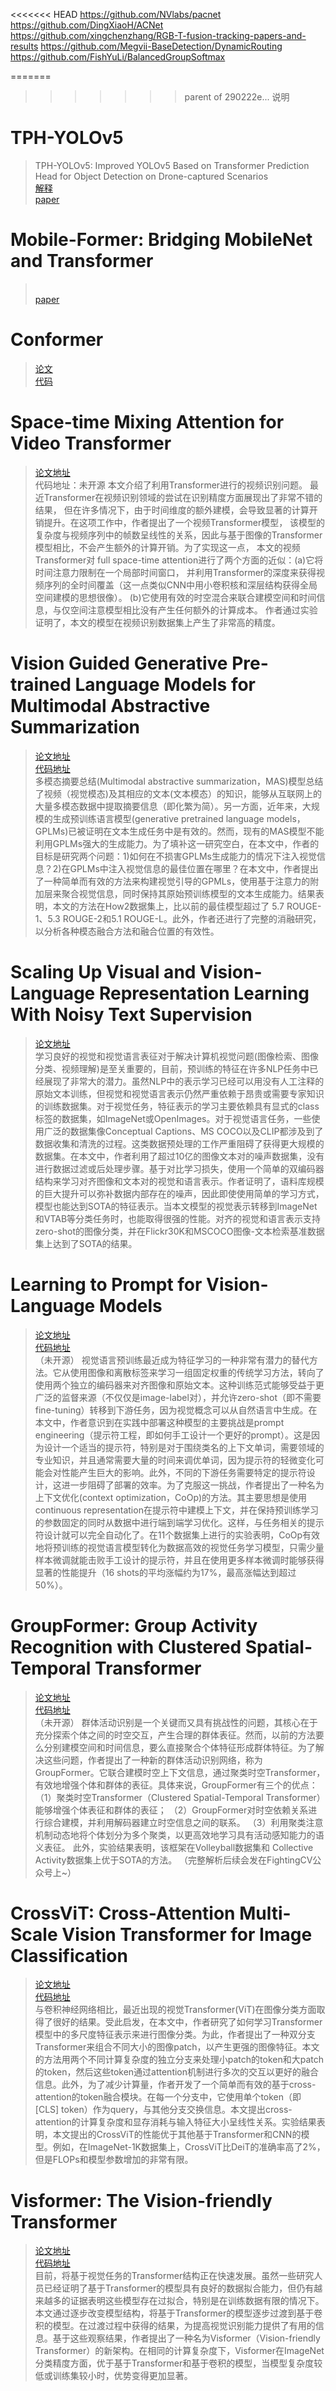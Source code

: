 <<<<<<< HEAD
https://github.com/NVlabs/pacnet
https://github.com/DingXiaoH/ACNet
https://github.com/xingchenzhang/RGB-T-fusion-tracking-papers-and-results
https://github.com/Megvii-BaseDetection/DynamicRouting
https://github.com/FishYuLi/BalancedGroupSoftmax

=======
>>>>>>> parent of 290222e... 说明
# TPH-YOLOv5
> TPH-YOLOv5: Improved YOLOv5 Based on Transformer Prediction Head for Object Detection on Drone-captured Scenarios
> <br/>[解释](https://mp.weixin.qq.com/s/nFoZd9ZIV2DRLiI5Gulf-A)
> <br/>[paper](https://arxiv.org/abs/2108.11539)

# Mobile-Former: Bridging MobileNet and Transformer
> <br/>[paper](https://arxiv.org/abs/2108.05895)

# Conformer
> [论文](https://arxiv.org/abs/2105.03889)
> <br/>[代码](https://github.com/pengzhiliang/Conformer)

# Space-time Mixing Attention for Video Transformer
> [论文地址](https://arxiv.org/abs/2106.05968)<br/>
> 代码地址：未开源
> 本文介绍了利用Transformer进行的视频识别问题。
> 最近Transformer在视频识别领域的尝试在识别精度方面展现出了非常不错的结果，
> 但在许多情况下，由于时间维度的额外建模，会导致显著的计算开销提升。在这项工作中，作者提出了一个视频Transformer模型，
> 该模型的复杂度与视频序列中的帧数呈线性的关系，因此与基于图像的Transformer模型相比，不会产生额外的计算开销。为了实现这一点，
> 本文的视频Transformer对 full space-time attention进行了两个方面的近似：(a)它将时间注意力限制在一个局部时间窗口，
> 并利用Transformer的深度来获得视频序列的全时间覆盖（这一点类似CNN中用小卷积核和深层结构获得全局空间建模的思想很像）。
> (b)它使用有效的时空混合来联合建模空间和时间信息，与仅空间注意模型相比没有产生任何额外的计算成本。
> 作者通过实验证明了，本文的模型在视频识别数据集上产生了非常高的精度。


# Vision Guided Generative Pre-trained Language Models for Multimodal Abstractive Summarization
> [论文地址](https://arxiv.org/abs/2109.02401)<br/>
[代码地址](https://github.com/HLTCHKUST/VG-GPLMs)<br/>
> 多模态摘要总结(Multimodal abstractive summarization，MAS)模型总结了视频（视觉模态)及其相应的文本(文本模态）的知识，能够从互联网上的大量多模态数据中提取摘要信息（即化繁为简）。另一方面，近年来，大规模的生成预训练语言模型(generative pretrained language models，GPLMs)已被证明在文本生成任务中是有效的。然而，现有的MAS模型不能利用GPLMs强大的生成能力。为了填补这一研究空白，在本文中，作者的目标是研究两个问题：1)如何在不损害GPLMs生成能力的情况下注入视觉信息？2)在GPLMs中注入视觉信息的最佳位置在哪里？在本文中，作者提出了一种简单而有效的方法来构建视觉引导的GPMLs，使用基于注意力的附加层来聚合视觉信息，同时保持其原始预训练模型的文本生成能力。结果表明，本文的方法在How2数据集上，比以前的最佳模型超过了 5.7 ROUGE-1、5.3 ROUGE-2和5.1 ROUGE-L。此外，作者还进行了完整的消融研究，以分析各种模态融合方法和融合位置的有效性。

# Scaling Up Visual and Vision-Language Representation Learning With Noisy Text Supervision
> [论文地址](https://arxiv.org/abs/2102.05918)<br/>
> 学习良好的视觉和视觉语言表征对于解决计算机视觉问题(图像检索、图像分类、视频理解)是至关重要的，目前，预训练的特征在许多NLP任务中已经展现了非常大的潜力。虽然NLP中的表示学习已经可以用没有人工注释的原始文本训练，但视觉和视觉语言表示仍然严重依赖于昂贵或需要专家知识的训练数据集。对于视觉任务，特征表示的学习主要依赖具有显式的class标签的数据集，如ImageNet或OpenImages。对于视觉语言任务，一些使用广泛的数据集像Conceptual Captions、MS COCO以及CLIP都涉及到了数据收集和清洗的过程。这类数据预处理的工作严重阻碍了获得更大规模的数据集。在本文中，作者利用了超过10亿的图像文本对的噪声数据集，没有进行数据过滤或后处理步骤。基于对比学习损失，使用一个简单的双编码器结构来学习对齐图像和文本对的视觉和语言表示。作者证明了，语料库规模的巨大提升可以弥补数据内部存在的噪声，因此即使使用简单的学习方式，模型也能达到SOTA的特征表示。当本文模型的视觉表示转移到ImageNet和VTAB等分类任务时，也能取得很强的性能。对齐的视觉和语言表示支持zero-shot的图像分类，并在Flickr30K和MSCOCO图像-文本检索基准数据集上达到了SOTA的结果。

# Learning to Prompt for Vision-Language Models
> [论文地址](https://arxiv.org/abs/2109.01134)<br/>
[代码地址](https://github.com/KaiyangZhou/CoOp)<br/>（未开源）
视觉语言预训练最近成为特征学习的一种非常有潜力的替代方法。它从使用图像和离散标签来学习一组固定权重的传统学习方法，转向了使用两个独立的编码器来对齐图像和原始文本。这种训练范式能够受益于更广泛的监督来源（不仅仅是image-label对），并允许zero-shot（即不需要fine-tuning）转移到下游任务，因为视觉概念可以从自然语言中生成。在本文中，作者意识到在实践中部署这种模型的主要挑战是prompt engineering（提示符工程，即如何手工设计一个更好的prompt）。这是因为设计一个适当的提示符，特别是对于围绕类名的上下文单词，需要领域的专业知识，并且通常需要大量的时间来调优单词，因为提示符的轻微变化可能会对性能产生巨大的影响。此外，不同的下游任务需要特定的提示符设计，这进一步阻碍了部署的效率。为了克服这一挑战，作者提出了一种名为上下文优化(context optimization，CoOp)的方法。其主要思想是使用continuous representation在提示符中建模上下文，并在保持预训练学习的参数固定的同时从数据中进行端到端学习优化。这样，与任务相关的提示符设计就可以完全自动化了。在11个数据集上进行的实验表明，CoOp有效地将预训练的视觉语言模型转化为数据高效的视觉任务学习模型，只需少量样本微调就能击败手工设计的提示符，并且在使用更多样本微调时能够获得显著的性能提升（16 shots的平均涨幅约为17%，最高涨幅达到超过50%）。


# GroupFormer: Group Activity Recognition with Clustered Spatial-Temporal Transformer
> [论文地址](https://arxiv.org/abs/2108.12630)<br/>
[代码地址](https://github.com/xueyee/GroupFormer)<br/>（未开源）
群体活动识别是一个关键而又具有挑战性的问题，其核心在于充分探索个体之间的时空交互，产生合理的群体表征。然而，以前的方法要么分别建模空间和时间信息，要么直接聚合个体特征形成群体特征。为了解决这些问题，作者提出了一种新的群体活动识别网络，称为GroupFormer。它联合建模时空上下文信息，通过聚类时空Transformer，有效地增强个体和群体的表征。具体来说，GroupFormer有三个的优点：
（1）聚类时空Transformer（Clustered Spatial-Temporal Transformer）能够增强个体表征和群体的表征；
（2）GroupFormer对时空依赖关系进行综合建模，并利用解码器建立时空信息之间的联系。
（3）利用聚类注意机制动态地将个体划分为多个聚类，以更高效地学习具有活动感知能力的语义表征。
此外，实验结果表明，该框架在Volleyball数据集和 Collective Activity数据集上优于SOTA的方法。
（完整解析后续会发在FightingCV公众号上~）

# CrossViT: Cross-Attention Multi-Scale Vision Transformer for Image Classification
> [论文地址](https://arxiv.org/abs/2103.14899)<br/>
[代码地址](https://github.com/IBM/CrossViT)<br/>
与卷积神经网络相比，最近出现的视觉Transformer(ViT)在图像分类方面取得了很好的结果。受此启发，在本文中，作者研究了如何学习Transformer模型中的多尺度特征表示来进行图像分类。为此，作者提出了一种双分支Transformer来组合不同大小的图像patch，以产生更强的图像特征。本文的方法用两个不同计算复杂度的独立分支来处理小patch的token和大patch的token，然后这些token通过attention机制进行多次的交互以更好的融合信息。此外，为了减少计算量，作者开发了一个简单而有效的基于cross-attention的token融合模块。在每一个分支中，它使用单个token（即 [CLS] token）作为query，与其他分支交换信息。本文提出cross-attention的计算复杂度和显存消耗与输入特征大小呈线性关系。实验结果表明，本文提出的CrossViT的性能优于其他基于Transformer和CNN的模型。例如，在ImageNet-1K数据集上，CrossViT比DeiT的准确率高了2%，但是FLOPs和模型参数增加的非常有限。

# Visformer: The Vision-friendly Transformer
> [论文地址](https://arxiv.org/abs/2104.12533v4)<br/>
[代码地址](https://github.com/danczs/Visformer)<br/>
目前，将基于视觉任务的Transformer结构正在快速发展。虽然一些研究人员已经证明了基于Transformer的模型具有良好的数据拟合能力，但仍有越来越多的证据表明这些模型存在过拟合，特别是在训练数据有限的情况下。本文通过逐步改变模型结构，将基于Transformer的模型逐步过渡到基于卷积的模型。在过渡过程中获得的结果，为提高视觉识别能力提供了有用的信息。基于这些观察结果，作者提出了一种名为Visformer（Vision-friendly Transformer）的新架构。在相同的计算复杂度下，Visformer在ImageNet分类精度方面，优于基于Transformer和基于卷积的模型，当模型复杂度较低或训练集较小时，优势变得更加显著。





